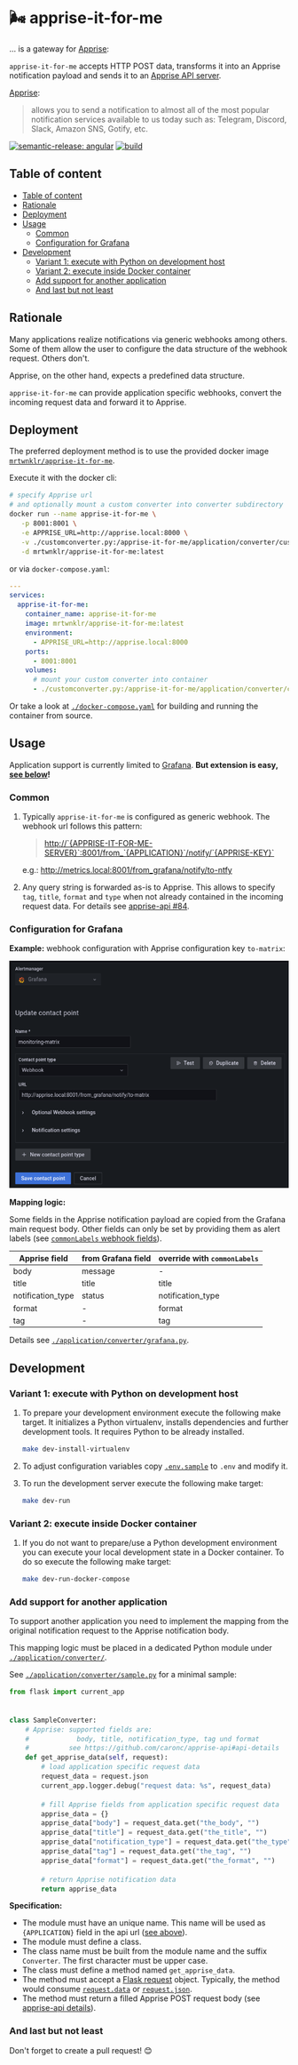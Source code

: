# 🌬 apprise-it-for-me

... is a gateway for [Apprise](https://github.com/caronc/apprise):

`apprise-it-for-me` accepts HTTP POST data, transforms it into an Apprise notification payload and sends it to an [Apprise API server](https://github.com/caronc/apprise-api/).

[Apprise](https://github.com/caronc/apprise):
> allows you to send a notification to almost all of the most popular notification services available to us today such as: Telegram, Discord, Slack, Amazon SNS, Gotify, etc.

[![semantic-release: angular](https://img.shields.io/badge/semantic--release-angular-e10079?logo=semantic-release)](https://github.com/semantic-release/semantic-release)
[![build](https://github.com/mrtwnklr/apprise-it-for-me/actions/workflows/build.yaml/badge.svg)](https://github.com/mrtwnklr/apprise-it-for-me)

## Table of content

- [Table of content](#table-of-content)
- [Rationale](#rationale)
- [Deployment](#deployment)
- [Usage](#usage)
  - [Common](#common)
  - [Configuration for Grafana](#configuration-for-grafana)
- [Development](#development)
  - [Variant 1: execute with Python on development host](#variant-1-execute-with-python-on-development-host)
  - [Variant 2: execute inside Docker container](#variant-2-execute-inside-docker-container)
  - [Add support for another application](#add-support-for-another-application)
  - [And last but not least](#and-last-but-not-least)

## Rationale

Many applications realize notifications via generic webhooks among others.
Some of them allow the user to configure the data structure of the webhook request.
Others don't.

Apprise, on the other hand, expects a predefined data structure.

`apprise-it-for-me` can provide application specific webhooks, convert the incoming request data and forward it to Apprise.

## Deployment

The preferred deployment method is to use the provided docker image [`mrtwnklr/apprise-it-for-me`](https://hub.docker.com/r/mrtwnklr/apprise-it-for-me/).

Execute it with the docker cli:

```bash
# specify Apprise url
# and optionally mount a custom converter into converter subdirectory
docker run --name apprise-it-for-me \
   -p 8001:8001 \
   -e APPRISE_URL=http://apprise.local:8000 \
   -v ./customconverter.py:/apprise-it-for-me/application/converter/customconverter.py:ro \
   -d mrtwnklr/apprise-it-for-me:latest
```

or via `docker-compose.yaml`:

```yaml
---
services:
  apprise-it-for-me:
    container_name: apprise-it-for-me
    image: mrtwnklr/apprise-it-for-me:latest
    environment:
      - APPRISE_URL=http://apprise.local:8000
    ports:
      - 8001:8001
    volumes:
      # mount your custom converter into container
      - ./customconverter.py:/apprise-it-for-me/application/converter/customconverter.py:ro
```

Or take a look at [`./docker-compose.yaml`](docker-compose.yaml) for building and running the container from source.

## Usage

Application support is currently limited to [Grafana](https://github.com/grafana/grafana).
**But extension is easy, [see below](#add-support-for-another-application)!**

### Common

1. Typically `apprise-it-for-me` is configured as generic webhook.
   The webhook url follows this pattern:

   > <http://`{APPRISE-IT-FOR-ME-SERVER}`:8001/from_`{APPLICATION}`/notify/`{APPRISE-KEY}`>

   e.g.: <http://metrics.local:8001/from_grafana/notify/to-ntfy>

2. Any query string is forwarded as-is to Apprise.
   This allows to specify `tag`, `title`, `format` and `type` when not already contained in the incoming request data.
   For details see [apprise-api #84](https://github.com/caronc/apprise-api/pull/84).

### Configuration for Grafana

**Example:** webhook configuration with Apprise configuration key `to-matrix`:

![Grafana webhook configuration](media/grafana.png)

**Mapping logic:**

Some fields in the Apprise notification payload are copied from the Grafana main request body.
Other fields can only be set by providing them as alert labels (see [`commonLabels` webhook fields](https://grafana.com/docs/grafana/latest/alerting/manage-notifications/webhook-notifier/)).

|Apprise field     |from Grafana field |override with `commonLabels`
|-                 |-                  |-
|body              |message            |-
|title             |title              |title
|notification_type |status             |notification_type
|format            |-                  |format
|tag               |-                  |tag

Details see [`./application/converter/grafana.py`](application/converter/grafana.py).

## Development

### Variant 1: execute with Python on development host

1. To prepare your development environment execute the following make target.
   It initializes a Python virtualenv, installs dependencies and further development tools.
   It requires Python to be already installed.

   ```bash
   make dev-install-virtualenv
   ```

2. To adjust configuration variables copy [`.env.sample`](.env.sample) to `.env` and modify it.

3. To run the development server execute the following make target:

   ```bash
   make dev-run
   ```

### Variant 2: execute inside Docker container

1. If you do not want to prepare/use a Python development environment
   you can execute your local development state in a Docker container.
   To do so execute the following make target:

   ```bash
   make dev-run-docker-compose
   ```

### Add support for another application

To support another application you need to implement the mapping from the original notification request to the Apprise notification body.

This mapping logic must be placed in a dedicated Python module under [`./application/converter/`](application/converter/).

See [`./application/converter/sample.py`](application/converter/sample.py) for a minimal sample:

```python
from flask import current_app


class SampleConverter:
    # Apprise: supported fields are:
    #            body, title, notification_type, tag und format
    #          see https://github.com/caronc/apprise-api#api-details
    def get_apprise_data(self, request):
        # load application specific request data
        request_data = request.json
        current_app.logger.debug("request data: %s", request_data)

        # fill Apprise fields from application specific request data
        apprise_data = {}
        apprise_data["body"] = request_data.get("the_body", "")
        apprise_data["title"] = request_data.get("the_title", "")
        apprise_data["notification_type"] = request_data.get("the_type", "")
        apprise_data["tag"] = request_data.get("the_tag", "")
        apprise_data["format"] = request_data.get("the_format", "")

        # return Apprise notification data
        return apprise_data
```

**Specification:**

- The module must have an unique name.
  This name will be used as `{APPLICATION}` field in the api url ([see above](#common)).
- The module must define a class.
- The class name must be built from the module name and the suffix `Converter`.
  The first character must be upper case.
- The class must define a method named `get_apprise_data`.
- The method must accept a [Flask request](https://flask.palletsprojects.com/en/2.2.x/api/#incoming-request-data) object.
  Typically, the method would consume [`request.data`](https://flask.palletsprojects.com/en/2.2.x/api/#flask.Request.get_data) or [`request.json`](https://flask.palletsprojects.com/en/2.2.x/api/#flask.Request.get_json).
- The method must return a filled Apprise POST request body (see [apprise-api details](https://github.com/caronc/apprise-api#api-details)).

### And last but not least

Don't forget to create a pull request! 😊
